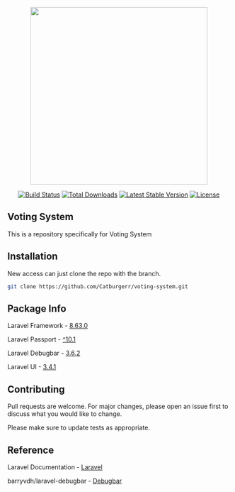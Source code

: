 <p align="center"><a href="https://laravel.com" target="_blank"><img src="https://raw.githubusercontent.com/laravel/art/master/logo-lockup/5%20SVG/2%20CMYK/1%20Full%20Color/laravel-logolockup-cmyk-red.svg" width="400"></a></p>

<p align="center">
<a href="https://travis-ci.org/laravel/framework"><img src="https://travis-ci.org/laravel/framework.svg" alt="Build Status"></a>
<a href="https://packagist.org/packages/laravel/framework"><img src="https://img.shields.io/packagist/dt/laravel/framework" alt="Total Downloads"></a>
<a href="https://packagist.org/packages/laravel/framework"><img src="https://img.shields.io/packagist/v/laravel/framework" alt="Latest Stable Version"></a>
<a href="https://packagist.org/packages/laravel/framework"><img src="https://img.shields.io/packagist/l/laravel/framework" alt="License"></a>
</p>

## Voting System

This is a repository specifically for Voting System

## Installation

New access can just clone the repo with the branch.

```bash
git clone https://github.com/Catburgerr/voting-system.git
```

## Package Info
Laravel Framework - [8.63.0](https://laravel.com/docs/8.x)

Laravel Passport - [^10.1](https://github.com/laravel/passport/tree/0ee9586e72d87b78e4e43c53a62f189373e6ac79)

Laravel Debugbar - [3.6.2](https://github.com/barryvdh/laravel-debugbar/commit/fc69fd6293e4e9d0f0181bb56219e9b3b3c4dd1f)

Laravel UI - [3.4.1](https://github.com/laravel/ui)

## Contributing
Pull requests are welcome. For major changes, please open an issue first to discuss what you would like to change.

Please make sure to update tests as appropriate.

## Reference

Laravel Documentation - [Laravel](https://laravel.com/docs/8.x)

barryvdh/laravel-debugbar - [Debugbar](https://github.com/barryvdh/laravel-debugbar)
